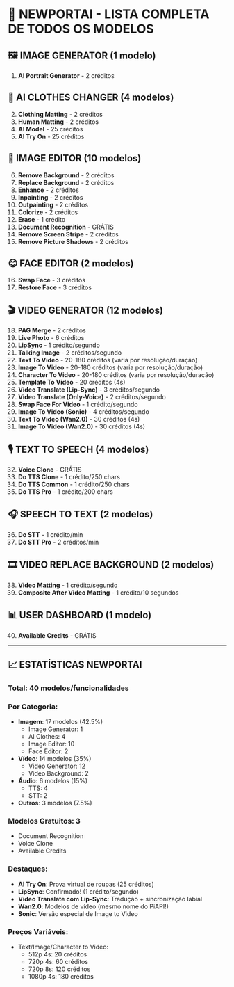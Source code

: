 # 🎯 NEWPORTAI - LISTA COMPLETA DE TODOS OS MODELOS

## 🖼️ IMAGE GENERATOR (1 modelo)
1. **AI Portrait Generator** - 2 créditos

## 👕 AI CLOTHES CHANGER (4 modelos)
2. **Clothing Matting** - 2 créditos
3. **Human Matting** - 2 créditos
4. **AI Model** - 25 créditos
5. **AI Try On** - 25 créditos

## 🎨 IMAGE EDITOR (10 modelos)
6. **Remove Background** - 2 créditos
7. **Replace Background** - 2 créditos
8. **Enhance** - 2 créditos
9. **Inpainting** - 2 créditos
10. **Outpainting** - 2 créditos
11. **Colorize** - 2 créditos
12. **Erase** - 1 crédito
13. **Document Recognition** - GRÁTIS
14. **Remove Screen Stripe** - 2 créditos
15. **Remove Picture Shadows** - 2 créditos

## 😊 FACE EDITOR (2 modelos)
16. **Swap Face** - 3 créditos
17. **Restore Face** - 3 créditos

## 🎬 VIDEO GENERATOR (12 modelos)
18. **PAG Merge** - 2 créditos
19. **Live Photo** - 6 créditos
20. **LipSync** - 1 crédito/segundo
21. **Talking Image** - 2 créditos/segundo
22. **Text To Video** - 20-180 créditos (varia por resolução/duração)
23. **Image To Video** - 20-180 créditos (varia por resolução/duração)
24. **Character To Video** - 20-180 créditos (varia por resolução/duração)
25. **Template To Video** - 20 créditos (4s)
26. **Video Translate (Lip-Sync)** - 3 créditos/segundo
27. **Video Translate (Only-Voice)** - 2 créditos/segundo
28. **Swap Face For Video** - 1 crédito/segundo
29. **Image To Video (Sonic)** - 4 créditos/segundo
30. **Text To Video (Wan2.0)** - 30 créditos (4s)
31. **Image To Video (Wan2.0)** - 30 créditos (4s)

## 🎙️ TEXT TO SPEECH (4 modelos)
32. **Voice Clone** - GRÁTIS
33. **Do TTS Clone** - 1 crédito/250 chars
34. **Do TTS Common** - 1 crédito/250 chars
35. **Do TTS Pro** - 1 crédito/200 chars

## 🎧 SPEECH TO TEXT (2 modelos)
36. **Do STT** - 1 crédito/min
37. **Do STT Pro** - 2 créditos/min

## 🎞️ VIDEO REPLACE BACKGROUND (2 modelos)
38. **Video Matting** - 1 crédito/segundo
39. **Composite After Video Matting** - 1 crédito/10 segundos

## 📊 USER DASHBOARD (1 modelo)
40. **Available Credits** - GRÁTIS

---

## 📈 ESTATÍSTICAS NEWPORTAI

### Total: 40 modelos/funcionalidades

### Por Categoria:
- **Imagem**: 17 modelos (42.5%)
  - Image Generator: 1
  - AI Clothes: 4
  - Image Editor: 10
  - Face Editor: 2
- **Vídeo**: 14 modelos (35%)
  - Video Generator: 12
  - Video Background: 2
- **Áudio**: 6 modelos (15%)
  - TTS: 4
  - STT: 2
- **Outros**: 3 modelos (7.5%)

### Modelos Gratuitos: 3
- Document Recognition
- Voice Clone
- Available Credits

### Destaques:
- **AI Try On**: Prova virtual de roupas (25 créditos)
- **LipSync**: Confirmado! (1 crédito/segundo)
- **Video Translate com Lip-Sync**: Tradução + sincronização labial
- **Wan2.0**: Modelos de vídeo (mesmo nome do PiAPI!)
- **Sonic**: Versão especial de Image to Video

### Preços Variáveis:
- Text/Image/Character to Video:
  - 512p 4s: 20 créditos
  - 720p 4s: 60 créditos
  - 720p 8s: 120 créditos
  - 1080p 4s: 180 créditos